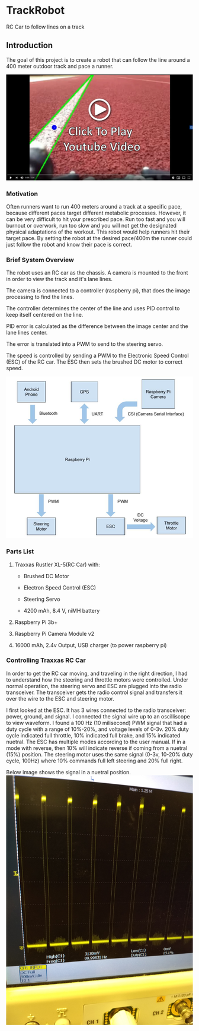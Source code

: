 # TrackRobot
RC Car to follow lines on a track

## Introduction
The goal of this project is to create a robot that can follow the line around a 400 meter outdoor track and pace a runner. 

[![Youtube Link](https://github.com/jcblucero/TrackRobot/blob/master/doc/PlayPic_V1.png)](https://youtu.be/8moRr2X9PXI)

### Motivation
Often runners want to run 400 meters around a track at a specific pace, because different paces target different metabolic processes. 
However, it can be very difficult to hit your prescribed pace. Run too fast and you will burnout or overwork, run too slow and you will not get the designated physical adaptations of the workout.
This robot would help runners hit their target pace. By setting the robot at the desired pace/400m the runner could just follow the robot and know their pace is correct.

### Brief System Overview
The robot uses an RC car as the chassis. A camera is mounted to the front in order to view the track and it's lane lines. 

The camera is connected to a controller (raspberry pi), that does the image processing to find the lines.

The controller determines the center of the line and uses PID control to keep itself centered on the line. 

PID error is calculated as the difference between the image center and the lane lines center.

The error is translated into a PWM to send to the steering servo.

The speed is controlled by sending a PWM to the Electronic Speed Control (ESC) of the RC car. The ESC then sets the brushed DC motor to correct speed.


![Block Diagram of System](https://github.com/jcblucero/TrackRobot/blob/master/doc/TrackRobot.jpg)


### Parts List

1. Traxxas Rustler XL-5(RC Car) with:

   - Brushed DC Motor
    
   - Electron Speed Control (ESC)
    
   - Steering Servo
    
   - 4200 mAh, 8.4 V, niMH battery

2. Raspberry Pi 3b+

3. Raspberry Pi Camera Module v2

4. 16000 mAh, 2.4v Output, USB charger (to power raspberry pi)


### Controlling Traxxas RC Car
In order to get the RC car moving, and traveling in the right direction, I had to understand how the steering and throttle motors were controlled.
Under normal operation, the steering servo and ESC are plugged into the radio transceiver. The transceiver gets the radio control signal and transfers it over the wire to the ESC and steering motor.

I first looked at the ESC. It has 3 wires connected to the radio transceiver: power, ground, and signal. I connected the signal wire up to an oscilliscope to view waveform.
I found a 100 Hz (10 milisecond) PWM signal that had a duty cycle with a range of 10%-20%, and voltage levels of 0-3v. 20% duty cycle indicated full throttle, 10% indicated full brake, and 15% indicated nuetral. 
The ESC has multiple modes according to the user manual. If in a mode with reverse, then 10% will indicate reverse if coming from a nuetral (15%) position.
The steering motor uses the same signal (0-3v, 10-20% duty cycle, 100Hz) where 10% commands full left steering and 20% full right.

Below image shows the signal in a nuetral position.
![PWM Image](https://github.com/jcblucero/TrackRobot/blob/master/doc/TraxxasPwm.jpg)
